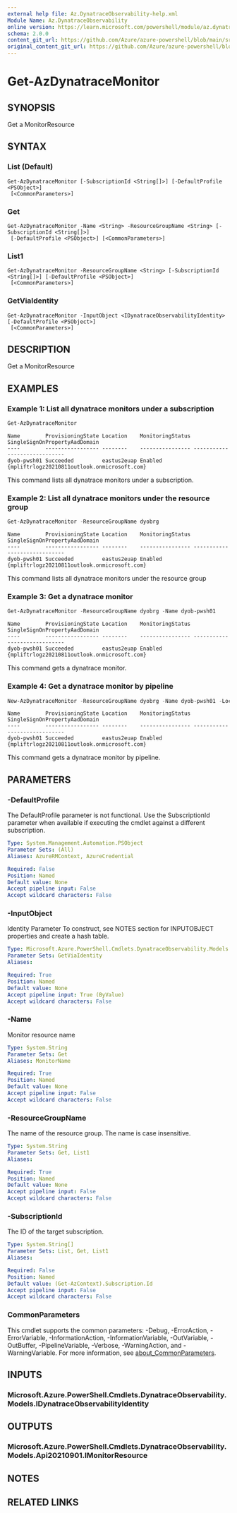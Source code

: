 ```yaml
---
external help file: Az.DynatraceObservability-help.xml
Module Name: Az.DynatraceObservability
online version: https://learn.microsoft.com/powershell/module/az.dynatraceobservability/get-azdynatracemonitor
schema: 2.0.0
content_git_url: https://github.com/Azure/azure-powershell/blob/main/src/DynatraceObservability/DynatraceObservability/help/Get-AzDynatraceMonitor.md
original_content_git_url: https://github.com/Azure/azure-powershell/blob/main/src/DynatraceObservability/DynatraceObservability/help/Get-AzDynatraceMonitor.md
---
```


# Get-AzDynatraceMonitor

## SYNOPSIS
Get a MonitorResource

## SYNTAX

### List (Default)
```
Get-AzDynatraceMonitor [-SubscriptionId <String[]>] [-DefaultProfile <PSObject>]
 [<CommonParameters>]
```

### Get
```
Get-AzDynatraceMonitor -Name <String> -ResourceGroupName <String> [-SubscriptionId <String[]>]
 [-DefaultProfile <PSObject>] [<CommonParameters>]
```

### List1
```
Get-AzDynatraceMonitor -ResourceGroupName <String> [-SubscriptionId <String[]>] [-DefaultProfile <PSObject>]
 [<CommonParameters>]
```

### GetViaIdentity
```
Get-AzDynatraceMonitor -InputObject <IDynatraceObservabilityIdentity> [-DefaultProfile <PSObject>]
 [<CommonParameters>]
```

## DESCRIPTION
Get a MonitorResource

## EXAMPLES

### Example 1: List all dynatrace monitors under a subscription
```powershell
Get-AzDynatraceMonitor
```

```output
Name        ProvisioningState Location    MonitoringStatus SingleSignOnPropertyAadDomain
----        ----------------- --------    ---------------- -----------------------------
dyob-pwsh01 Succeeded         eastus2euap Enabled          {mpliftrlogz20210811outlook.onmicrosoft.com}
```

This command lists all dynatrace monitors under a subscription.

### Example 2: List all dynatrace monitors under the resource group
```powershell
Get-AzDynatraceMonitor -ResourceGroupName dyobrg
```

```output
Name        ProvisioningState Location    MonitoringStatus SingleSignOnPropertyAadDomain
----        ----------------- --------    ---------------- -----------------------------
dyob-pwsh01 Succeeded         eastus2euap Enabled          {mpliftrlogz20210811outlook.onmicrosoft.com}
```

This command lists all dynatrace monitors under the resource group

### Example 3: Get a dynatrace monitor
```powershell
Get-AzDynatraceMonitor -ResourceGroupName dyobrg -Name dyob-pwsh01
```

```output
Name        ProvisioningState Location    MonitoringStatus SingleSignOnPropertyAadDomain
----        ----------------- --------    ---------------- -----------------------------
dyob-pwsh01 Succeeded         eastus2euap Enabled          {mpliftrlogz20210811outlook.onmicrosoft.com}
```

This command gets a dynatrace monitor.

### Example 4: Get a dynatrace monitor by pipeline
```powershell
New-AzDynatraceMonitor -ResourceGroupName dyobrg -Name dyob-pwsh01 -Location eastus2euap -UserFirstName 'First' -UserLastName 'Last' -UserEmailAddress 'xxxx@microsoft.com' -PlanUsageType "COMMITTED" -PlanBillingCycle "Monthly" -PlanDetail "azureportalintegration_privatepreview@TIDhjdtn7tfnxcy" -SingleSignOnAadDomain "xxxx.onmicrosoft.com" | Get-AzDynatraceMonitor
```

```output
Name        ProvisioningState Location    MonitoringStatus SingleSignOnPropertyAadDomain
----        ----------------- --------    ---------------- -----------------------------
dyob-pwsh01 Succeeded         eastus2euap Enabled          {mpliftrlogz20210811outlook.onmicrosoft.com}
```

This command gets a dynatrace monitor by pipeline.

## PARAMETERS

### -DefaultProfile
The DefaultProfile parameter is not functional.
Use the SubscriptionId parameter when available if executing the cmdlet against a different subscription.

```yaml
Type: System.Management.Automation.PSObject
Parameter Sets: (All)
Aliases: AzureRMContext, AzureCredential

Required: False
Position: Named
Default value: None
Accept pipeline input: False
Accept wildcard characters: False
```

### -InputObject
Identity Parameter
To construct, see NOTES section for INPUTOBJECT properties and create a hash table.

```yaml
Type: Microsoft.Azure.PowerShell.Cmdlets.DynatraceObservability.Models.IDynatraceObservabilityIdentity
Parameter Sets: GetViaIdentity
Aliases:

Required: True
Position: Named
Default value: None
Accept pipeline input: True (ByValue)
Accept wildcard characters: False
```

### -Name
Monitor resource name

```yaml
Type: System.String
Parameter Sets: Get
Aliases: MonitorName

Required: True
Position: Named
Default value: None
Accept pipeline input: False
Accept wildcard characters: False
```

### -ResourceGroupName
The name of the resource group.
The name is case insensitive.

```yaml
Type: System.String
Parameter Sets: Get, List1
Aliases:

Required: True
Position: Named
Default value: None
Accept pipeline input: False
Accept wildcard characters: False
```

### -SubscriptionId
The ID of the target subscription.

```yaml
Type: System.String[]
Parameter Sets: List, Get, List1
Aliases:

Required: False
Position: Named
Default value: (Get-AzContext).Subscription.Id
Accept pipeline input: False
Accept wildcard characters: False
```

### CommonParameters
This cmdlet supports the common parameters: -Debug, -ErrorAction, -ErrorVariable, -InformationAction, -InformationVariable, -OutVariable, -OutBuffer, -PipelineVariable, -Verbose, -WarningAction, and -WarningVariable. For more information, see [about_CommonParameters](http://go.microsoft.com/fwlink/?LinkID=113216).

## INPUTS

### Microsoft.Azure.PowerShell.Cmdlets.DynatraceObservability.Models.IDynatraceObservabilityIdentity

## OUTPUTS

### Microsoft.Azure.PowerShell.Cmdlets.DynatraceObservability.Models.Api20210901.IMonitorResource

## NOTES

## RELATED LINKS
